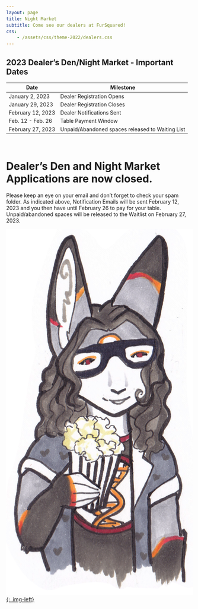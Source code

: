 ```yaml
---
layout: page
title: Night Market
subtitle: Come see our dealers at FurSquared!
css:
    - /assets/css/theme-2022/dealers.css
---
```


## 2023 Dealer’s Den/Night Market - Important Dates

| Date | Milestone |
| --- | --- |
| January 2, 2023 | Dealer Registration Opens |
| January 29, 2023 | Dealer Registration Closes |
| February 12, 2023 | Dealer Notifications Sent |
| Feb. 12 - Feb. 26 | Table Payment Window |
| February 27, 2023 | Unpaid/Abandoned spaces released to Waiting List |

&nbsp;

# Dealer’s Den and Night Market Applications are now closed.

Please keep an eye on your email and don’t forget to check your spam folder. As indicated above, Notification Emails will be sent February 12, 2023 and you then have until February 26 to pay for your table. Unpaid/abandoned spaces will be released to the Waitlist on February 27, 2023.

[![GotherineFoxx illustration by GotherineFoxx](/assets/img/theme-2023/gotherine.png){: .img-left}](/assets/img/theme-2023/gotherine.png)
